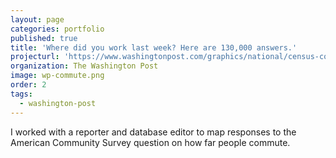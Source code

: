 ```yaml
---
layout: page
categories: portfolio
published: true
title: 'Where did you work last week? Here are 130,000 answers.'
projecturl: 'https://www.washingtonpost.com/graphics/national/census-commute-map/'
organization: The Washington Post
image: wp-commute.png
order: 2
tags:
  - washington-post
---
```

I worked with a reporter and database editor to map responses to the American Community Survey question on how far people commute.
